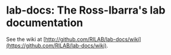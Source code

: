# lab-docs: The Ross-Ibarra's lab documentation

See the wiki at [http://github.com/RILAB/lab-docs/wiki](https://github.com/RILAB/lab-docs/wiki).
